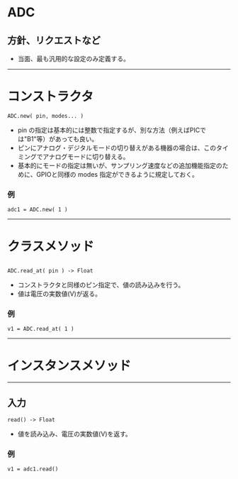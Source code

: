 # ADC

## 方針、リクエストなど

* 当面、最も汎用的な設定のみ定義する。

--------------------------------------------------------------------------------
# コンストラクタ
```
ADC.new( pin, modes... )
```

* pin の指定は基本的には整数で指定するが、別な方法（例えばPICでは"B1"等）があっても良い。
* ピンにアナログ・デジタルモードの切り替えがある機器の場合は、このタイミングでアナログモードに切り替える。
* 基本的にモードの指定は無いが、サンプリング速度などの追加機能指定のために、GPIOと同様の modes 指定ができるように規定しておく。

### 例
```
adc1 = ADC.new( 1 )
```

--------------------------------------------------------------------------------
# クラスメソッド

## 
```
ADC.read_at( pin ) -> Float
```

* コンストラクタと同様のピン指定で、値の読み込みを行う。
* 値は電圧の実数値(V)が返る。

### 例
```
v1 = ADC.read_at( 1 )
```

--------------------------------------------------------------------------------
# インスタンスメソッド

----------------------------------------
## 入力
```
read() -> Float
```

* 値を読み込み、電圧の実数値(V)を返す。


### 例
```
v1 = adc1.read()
```
